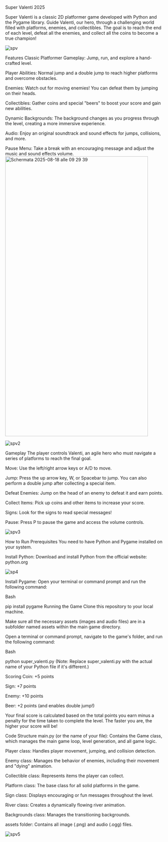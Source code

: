 Super Valenti 2025

Super Valenti is a classic 2D platformer game developed with Python and the Pygame library. Guide Valenti, our hero, through a challenging world filled with platforms, enemies, and collectibles. The goal is to reach the end of each level, defeat all the enemies, and collect all the coins to become a true champion!

![spv](https://github.com/user-attachments/assets/fef02d95-9bc8-4644-be8f-826645ae436a)

Features
Classic Platformer Gameplay: Jump, run, and explore a hand-crafted level.

Player Abilities: Normal jump and a double jump to reach higher platforms and overcome obstacles.

Enemies: Watch out for moving enemies! You can defeat them by jumping on their heads.

Collectibles: Gather coins and special "beers" to boost your score and gain new abilities.

Dynamic Backgrounds: The background changes as you progress through the level, creating a more immersive experience.

Audio: Enjoy an original soundtrack and sound effects for jumps, collisions, and more.

Pause Menu: Take a break with an encouraging message and adjust the music and sound effects volume.
<img width="455" height="891" alt="Schermata 2025-08-18 alle 09 29 39" src="https://github.com/user-attachments/assets/31c3785d-b081-4ee2-b2a8-6978c489dd54" />

![spv2](https://github.com/user-attachments/assets/fb545ffa-8b97-4e5e-8eba-a67eb2f352dc)


Gameplay
The player controls Valenti, an agile hero who must navigate a series of platforms to reach the final goal.

Move: Use the left/right arrow keys or A/D to move.

Jump: Press the up arrow key, W, or Spacebar to jump. You can also perform a double jump after collecting a special item.

Defeat Enemies: Jump on the head of an enemy to defeat it and earn points.

Collect Items: Pick up coins and other items to increase your score.

Signs: Look for the signs to read special messages!

Pause: Press P to pause the game and access the volume controls.

![spv3](https://github.com/user-attachments/assets/0b2ee4cd-14f7-4e15-a0db-043b08cc7869)


How to Run
Prerequisites
You need to have Python and Pygame installed on your system.

Install Python: Download and install Python from the official website: python.org

![sp4](https://github.com/user-attachments/assets/6dbca498-8c82-45e8-b680-41f732ce7426)


Install Pygame: Open your terminal or command prompt and run the following command:

Bash

pip install pygame
Running the Game
Clone this repository to your local machine.

Make sure all the necessary assets (images and audio files) are in a subfolder named assets within the main game directory.

Open a terminal or command prompt, navigate to the game's folder, and run the following command:

Bash

python super_valenti.py
(Note: Replace super_valenti.py with the actual name of your Python file if it's different.)

Scoring
Coin: +5 points

Sign: +7 points

Enemy: +10 points

Beer: +2 points (and enables double jump!)

Your final score is calculated based on the total points you earn minus a penalty for the time taken to complete the level. The faster you are, the higher your score will be!

Code Structure
main.py (or the name of your file): Contains the Game class, which manages the main game loop, level generation, and all game logic.

Player class: Handles player movement, jumping, and collision detection.

Enemy class: Manages the behavior of enemies, including their movement and "dying" animation.

Collectible class: Represents items the player can collect.

Platform class: The base class for all solid platforms in the game.

Sign class: Displays encouraging or fun messages throughout the level.

River class: Creates a dynamically flowing river animation.

Backgrounds class: Manages the transitioning backgrounds.

assets folder: Contains all image (.png) and audio (.ogg) files.

![spv5](https://github.com/user-attachments/assets/ae14870f-21bd-4835-8a64-02969abcb78f)



